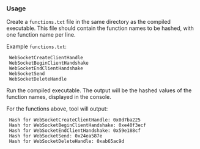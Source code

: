 ### Usage
Create a `functions.txt` file in the same directory as the compiled executable. This file should contain the function names to be hashed, with one function name per line.

Example `functions.txt`:
   ```
    WebSocketCreateClientHandle
    WebSocketBeginClientHandshake
    WebSocketEndClientHandshake
    WebSocketSend
    WebSocketDeleteHandle

   ```
Run the compiled executable. The output will be the hashed values of the function names, displayed in the console.

For the functions above,  tool will output:
   ```
    Hash for WebSocketCreateClientHandle: 0x0d7ba225
    Hash for WebSocketBeginClientHandshake: 0xe40f3ecf
    Hash for WebSocketEndClientHandshake: 0x59e188cf
    Hash for WebSocketSend: 0x24ea587e
    Hash for WebSocketDeleteHandle: 0xab65ac9d

   ```

